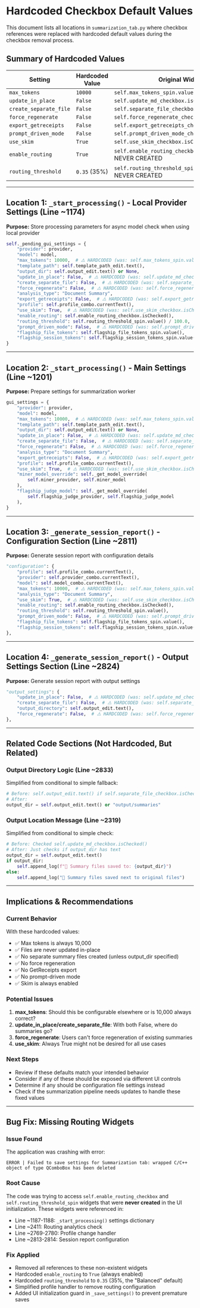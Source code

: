 # Hardcoded Checkbox Default Values

This document lists all locations in `summarization_tab.py` where checkbox references were replaced with hardcoded default values during the checkbox removal process.

## Summary of Hardcoded Values

| Setting | Hardcoded Value | Original Widget |
|---------|----------------|-----------------|
| `max_tokens` | `10000` | `self.max_tokens_spin.value()` |
| `update_in_place` | `False` | `self.update_md_checkbox.isChecked()` |
| `create_separate_file` | `False` | `self.separate_file_checkbox.isChecked()` |
| `force_regenerate` | `False` | `self.force_regenerate_checkbox.isChecked()` |
| `export_getreceipts` | `False` | `self.export_getreceipts_checkbox.isChecked()` |
| `prompt_driven_mode` | `False` | `self.prompt_driven_mode_checkbox.isChecked()` |
| `use_skim` | `True` | `self.use_skim_checkbox.isChecked()` |
| `enable_routing` | `True` | `self.enable_routing_checkbox.isChecked()` ⚠️ NEVER CREATED |
| `routing_threshold` | `0.35` (35%) | `self.routing_threshold_spin.value()` ⚠️ NEVER CREATED |

---

## Location 1: `_start_processing()` - Local Provider Settings (Line ~1174)

**Purpose:** Store processing parameters for async model check when using local provider

```python
self._pending_gui_settings = {
    "provider": provider,
    "model": model,
    "max_tokens": 10000,  # ⚠️ HARDCODED (was: self.max_tokens_spin.value())
    "template_path": self.template_path_edit.text(),
    "output_dir": self.output_edit.text() or None,
    "update_in_place": False,  # ⚠️ HARDCODED (was: self.update_md_checkbox.isChecked())
    "create_separate_file": False,  # ⚠️ HARDCODED (was: self.separate_file_checkbox.isChecked())
    "force_regenerate": False,  # ⚠️ HARDCODED (was: self.force_regenerate_checkbox.isChecked())
    "analysis_type": "Document Summary",
    "export_getreceipts": False,  # ⚠️ HARDCODED (was: self.export_getreceipts_checkbox.isChecked())
    "profile": self.profile_combo.currentText(),
    "use_skim": True,  # ⚠️ HARDCODED (was: self.use_skim_checkbox.isChecked())
    "enable_routing": self.enable_routing_checkbox.isChecked(),
    "routing_threshold": self.routing_threshold_spin.value() / 100.0,
    "prompt_driven_mode": False,  # ⚠️ HARDCODED (was: self.prompt_driven_mode_checkbox.isChecked())
    "flagship_file_tokens": self.flagship_file_tokens_spin.value(),
    "flagship_session_tokens": self.flagship_session_tokens_spin.value(),
}
```

---

## Location 2: `_start_processing()` - Main Settings (Line ~1201)

**Purpose:** Prepare settings for summarization worker

```python
gui_settings = {
    "provider": provider,
    "model": model,
    "max_tokens": 10000,  # ⚠️ HARDCODED (was: self.max_tokens_spin.value())
    "template_path": self.template_path_edit.text(),
    "output_dir": self.output_edit.text() or None,
    "update_in_place": False,  # ⚠️ HARDCODED (was: self.update_md_checkbox.isChecked())
    "create_separate_file": False,  # ⚠️ HARDCODED (was: self.separate_file_checkbox.isChecked())
    "force_regenerate": False,  # ⚠️ HARDCODED (was: self.force_regenerate_checkbox.isChecked())
    "analysis_type": "Document Summary",
    "export_getreceipts": False,  # ⚠️ HARDCODED (was: self.export_getreceipts_checkbox.isChecked())
    "profile": self.profile_combo.currentText(),
    "use_skim": True,  # ⚠️ HARDCODED (was: self.use_skim_checkbox.isChecked())
    "miner_model_override": self._get_model_override(
        self.miner_provider, self.miner_model
    ),
    "flagship_judge_model": self._get_model_override(
        self.flagship_judge_provider, self.flagship_judge_model
    ),
}
```

---

## Location 3: `_generate_session_report()` - Configuration Section (Line ~2811)

**Purpose:** Generate session report with configuration details

```python
"configuration": {
    "profile": self.profile_combo.currentText(),
    "provider": self.provider_combo.currentText(),
    "model": self.model_combo.currentText(),
    "max_tokens": 10000,  # ⚠️ HARDCODED (was: self.max_tokens_spin.value())
    "analysis_type": "Document Summary",
    "use_skim": True,  # ⚠️ HARDCODED (was: self.use_skim_checkbox.isChecked())
    "enable_routing": self.enable_routing_checkbox.isChecked(),
    "routing_threshold": self.routing_threshold_spin.value(),
    "prompt_driven_mode": False,  # ⚠️ HARDCODED (was: self.prompt_driven_mode_checkbox.isChecked())
    "flagship_file_tokens": self.flagship_file_tokens_spin.value(),
    "flagship_session_tokens": self.flagship_session_tokens_spin.value(),
},
```

---

## Location 4: `_generate_session_report()` - Output Settings Section (Line ~2824)

**Purpose:** Generate session report with output settings

```python
"output_settings": {
    "update_in_place": False,  # ⚠️ HARDCODED (was: self.update_md_checkbox.isChecked())
    "create_separate_file": False,  # ⚠️ HARDCODED (was: self.separate_file_checkbox.isChecked())
    "output_directory": self.output_edit.text(),
    "force_regenerate": False,  # ⚠️ HARDCODED (was: self.force_regenerate_checkbox.isChecked())
},
```

---

## Related Code Sections (Not Hardcoded, But Related)

### Output Directory Logic (Line ~2833)
Simplified from conditional to simple fallback:
```python
# Before: self.output_edit.text() if self.separate_file_checkbox.isChecked() else "output/summaries"
# After:
output_dir = self.output_edit.text() or "output/summaries"
```

### Output Location Message (Line ~2319)
Simplified from conditional to simple check:
```python
# Before: Checked self.update_md_checkbox.isChecked()
# After: Just checks if output_dir has text
output_dir = self.output_edit.text()
if output_dir:
    self.append_log(f"📁 Summary files saved to: {output_dir}")
else:
    self.append_log("📁 Summary files saved next to original files")
```

---

## Implications & Recommendations

### Current Behavior
With these hardcoded values:
- ✅ Max tokens is always 10,000
- ✅ Files are never updated in-place
- ✅ No separate summary files created (unless output_dir specified)
- ✅ No force regeneration
- ✅ No GetReceipts export
- ✅ No prompt-driven mode
- ✅ Skim is always enabled

### Potential Issues
1. **max_tokens**: Should this be configurable elsewhere or is 10,000 always correct?
2. **update_in_place/create_separate_file**: With both False, where do summaries go?
3. **force_regenerate**: Users can't force regeneration of existing summaries
4. **use_skim**: Always True might not be desired for all use cases

### Next Steps
- Review if these defaults match your intended behavior
- Consider if any of these should be exposed via different UI controls
- Determine if any should be configuration file settings instead
- Check if the summarization pipeline needs updates to handle these fixed values

---

## Bug Fix: Missing Routing Widgets

### Issue Found
The application was crashing with error:
```
ERROR | Failed to save settings for Summarization tab: wrapped C/C++ object of type QComboBox has been deleted
```

### Root Cause
The code was trying to access `self.enable_routing_checkbox` and `self.routing_threshold_spin` widgets that were **never created** in the UI initialization. These widgets were referenced in:
- Line ~1187-1188: `_start_processing()` settings dictionary
- Line ~2411: Routing analytics check
- Line ~2769-2780: Profile change handler
- Line ~2813-2814: Session report configuration

### Fix Applied
- Removed all references to these non-existent widgets
- Hardcoded `enable_routing` to `True` (always enabled)
- Hardcoded `routing_threshold` to `0.35` (35%, the "Balanced" default)
- Simplified profile handler to remove routing configuration
- Added UI initialization guard in `_save_settings()` to prevent premature saves
